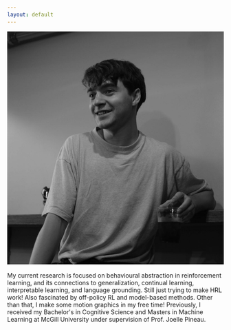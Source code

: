 ```yaml
---
layout: default
---
```


<img src="/assets/img/matt.jpg" alt="drawing" class="portrait"/>

My current research is focused on behavioural abstraction in reinforcement learning, and its connections to generalization, continual learning, interpretable learning, and language grounding. Still just trying to make HRL work! Also fascinated by off-policy RL and model-based methods. Other than that, I make some motion graphics in my free time!
Previously, I received my Bachelor's in Cognitive Science and Masters in Machine Learning at McGill University under supervision of Prof. Joelle Pineau.